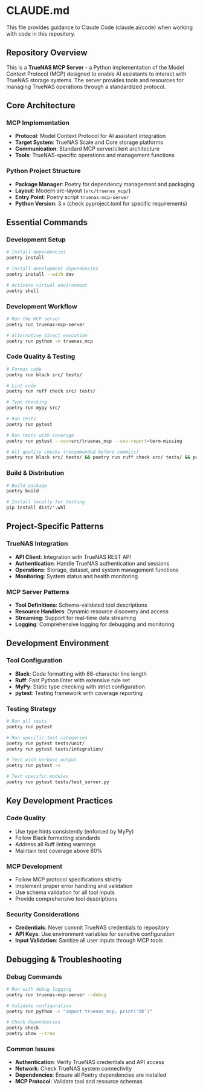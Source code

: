 # CLAUDE.md

This file provides guidance to Claude Code (claude.ai/code) when working with code in this repository.

## Repository Overview

This is a **TrueNAS MCP Server** - a Python implementation of the Model Context Protocol (MCP) designed to enable AI assistants to interact with TrueNAS storage systems. The server provides tools and resources for managing TrueNAS operations through a standardized protocol.

## Core Architecture

### MCP Implementation
- **Protocol**: Model Context Protocol for AI assistant integration
- **Target System**: TrueNAS Scale and Core storage platforms
- **Communication**: Standard MCP server/client architecture
- **Tools**: TrueNAS-specific operations and management functions

### Python Project Structure
- **Package Manager**: Poetry for dependency management and packaging
- **Layout**: Modern src-layout (`src/truenas_mcp/`)
- **Entry Point**: Poetry script `truenas-mcp-server`
- **Python Version**: 3.x (check pyproject.toml for specific requirements)

## Essential Commands

### Development Setup
```bash
# Install dependencies
poetry install

# Install development dependencies
poetry install --with dev

# Activate virtual environment
poetry shell
```

### Development Workflow
```bash
# Run the MCP server
poetry run truenas-mcp-server

# Alternative direct execution
poetry run python -m truenas_mcp
```

### Code Quality & Testing
```bash
# Format code
poetry run black src/ tests/

# Lint code
poetry run ruff check src/ tests/

# Type checking
poetry run mypy src/

# Run tests
poetry run pytest

# Run tests with coverage
poetry run pytest --cov=src/truenas_mcp --cov-report=term-missing

# All quality checks (recommended before commits)
poetry run black src/ tests/ && poetry run ruff check src/ tests/ && poetry run mypy src/ && poetry run pytest
```

### Build & Distribution
```bash
# Build package
poetry build

# Install locally for testing
pip install dist/*.whl
```

## Project-Specific Patterns

### TrueNAS Integration
- **API Client**: Integration with TrueNAS REST API
- **Authentication**: Handle TrueNAS authentication and sessions
- **Operations**: Storage, dataset, and system management functions
- **Monitoring**: System status and health monitoring

### MCP Server Patterns
- **Tool Definitions**: Schema-validated tool descriptions
- **Resource Handlers**: Dynamic resource discovery and access
- **Streaming**: Support for real-time data streaming
- **Logging**: Comprehensive logging for debugging and monitoring

## Development Environment

### Tool Configuration
- **Black**: Code formatting with 88-character line length
- **Ruff**: Fast Python linter with extensive rule set
- **MyPy**: Static type checking with strict configuration
- **pytest**: Testing framework with coverage reporting

### Testing Strategy
```bash
# Run all tests
poetry run pytest

# Run specific test categories
poetry run pytest tests/unit/
poetry run pytest tests/integration/

# Test with verbose output
poetry run pytest -v

# Test specific modules
poetry run pytest tests/test_server.py
```

## Key Development Practices

### Code Quality
- Use type hints consistently (enforced by MyPy)
- Follow Black formatting standards
- Address all Ruff linting warnings
- Maintain test coverage above 80%

### MCP Development
- Follow MCP protocol specifications strictly
- Implement proper error handling and validation
- Use schema validation for all tool inputs
- Provide comprehensive tool descriptions

### Security Considerations
- **Credentials**: Never commit TrueNAS credentials to repository
- **API Keys**: Use environment variables for sensitive configuration
- **Input Validation**: Sanitize all user inputs through MCP tools

## Debugging & Troubleshooting

### Debug Commands
```bash
# Run with debug logging
poetry run truenas-mcp-server --debug

# Validate configuration
poetry run python -c "import truenas_mcp; print('OK')"

# Check dependencies
poetry check
poetry show --tree
```

### Common Issues
- **Authentication**: Verify TrueNAS credentials and API access
- **Network**: Check TrueNAS system connectivity
- **Dependencies**: Ensure all Poetry dependencies are installed
- **MCP Protocol**: Validate tool and resource schemas